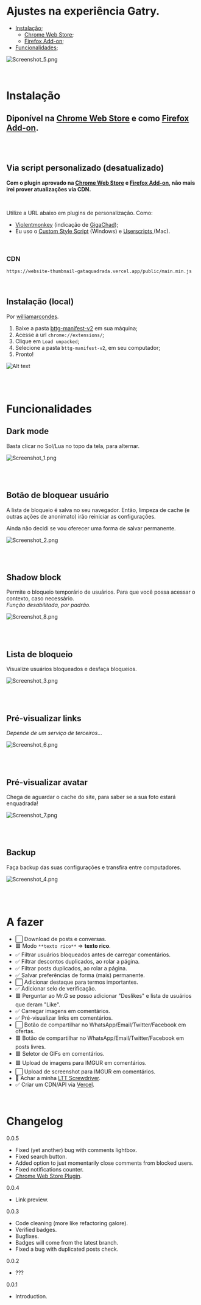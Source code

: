 # Ajustes na experiência Gatry.

-   [Instalação](#instalação);
    -   [Chrome Web Store][chrome_url];
    -   [Firefox Add-on][firefox_url];
-   [Funcionalidades](#funcionalidades);

![Screenshot_5.png](/assets/screenshot_5.png)

<br>

# Instalação

## Diponível na [Chrome Web Store][chrome_url] e como [Firefox Add-on][firefox_url].

<br>
<br>

## Via script personalizado (desatualizado)

**Com o plugin aprovado na [Chrome Web Store][chrome_url] e [Firefox Add-on][firefox_url], não mais irei prover atualizações via CDN.**

<br>

Utilize a URL abaixo em plugins de personalização. Como:

-   [Violentmonkey](https://violentmonkey.github.io) (indicação de [GigaChad](https://gatry.com/usuarios/detalhe/GigaChad));
-   Eu uso o [Custom Style Script](https://chrome.google.com/webstore/detail/custom-style-script/ecjfaoeopefafjpdgnfcjnhinpbldjij) (Windows) e [Userscripts ](https://apps.apple.com/us/app/userscripts/id1463298887) (Mac).

<br>

### CDN

`https://website-thumbnail-gataquadrada.vercel.app/public/main.min.js`

<br>

## Instalação (local)

Por [williamarcondes](https://github.com/williamarcondes/).

1. Baixe a pasta [bttg-manifest-v2](/bttg-manifest-v2) em sua máquina;
2. Acesse a url `chrome://extensions/`;
3. Clique em `Load unpacked`;
4. Selecione a pasta `bttg-manifest-v2`, em seu computador;
5. Pronto!

![Alt text](assets/how_install_chrome.png)

<br>
<br>

# Funcionalidades

## Dark mode

Basta clicar no Sol/Lua no topo da tela, para alternar.

![Screenshot_1.png](/assets/screenshot_1.png)

<br> 
<br>

## Botão de bloquear usuário

A lista de bloqueio é salva no seu navegador. Então, limpeza de cache (e outras ações de anonimato) irão reiniciar as configurações.

Ainda não decidi se vou oferecer uma forma de salvar permanente.

![Screenshot_2.png](/assets/screenshot_2.png)

<br> 
<br>

## Shadow block

Permite o bloqueio temporário de usuários. Para que você possa acessar o contexto, caso necessário.  
_Função desabilitada, por padrão._

![Screenshot_8.png](/assets/screenshot_8.png)

<br> 
<br>

## Lista de bloqueio

Visualize usuários bloqueados e desfaça bloqueios.

![Screenshot_3.png](/assets/screenshot_3.png)

<br>
<br>

## Pré-visualizar links

_Depende de um serviço de terceiros..._

![Screenshot_6.png](/assets/screenshot_6.png)

<br>
<br>

## Pré-visualizar avatar

Chega de aguardar o cache do site, para saber se a sua foto estará enquadrada!

![Screenshot_7.png](/assets/screenshot_7.png)

<br>
<br>

## Backup

Faça backup das suas configurações e transfira entre computadores.

![Screenshot_4.png](/assets/screenshot_4.png)

<br>
<br>

# A fazer

-   ⬜ Download de posts e conversas.
-   🟥 Modo `**texto rico**` => **texto rico**.
-   ✅ Filtrar usuários bloqueados antes de carregar comentários.
-   ✅ Filtrar descontos duplicados, ao rolar a página.
-   ✅ Filtrar posts duplicados, ao rolar a página.
-   ✅ Salvar preferências de forma (mais) permanente.
-   ⬜ Adicionar destaque para termos importantes.
-   ✅ Adicionar selo de verificação.
-   🟥 Perguntar ao Mr.G se posso adicionar "Deslikes" e lista de usuários que deram "Like".
-   ✅ Carregar imagens em comentários.
-   ✅ Pré-visualizar links em comentários.
-   ⬜ Botão de compartilhar no WhatsApp/Email/Twitter/Facebook em ofertas.
-   🟥 Botão de compartilhar no WhatsApp/Email/Twitter/Facebook em posts livres.
-   🟥 Seletor de GIFs em comentários.
-   🟥 Upload de imagens para IMGUR em comentários.
-   ⬜ Upload de screenshot para IMGUR em comentários.
-   🔄️ Achar a minha [LTT Screwdriver](https://www.lttstore.com/products/screwdriver).
-   ✅ Criar um CDN/API via [Vercel](https://website-thumbnail-gataquadrada.vercel.app/public/main.min.js).

<br>

# Changelog

0.0.5

-   Fixed (yet another) bug with comments lightbox.
-   Fixed search button.
-   Added option to just momentarily close comments from blocked users.
-   Fixed notifications counter.
-   [Chrome Web Store Plugin][chrome_url].

0.0.4

-   Link preview.

0.0.3

-   Code cleaning (more like refactoring galore).
-   Verified badges.
-   Bugfixes.
-   Badges will come from the latest branch.
-   Fixed a bug with duplicated posts check.

0.0.2

-   ???

0.0.1

-   Introduction.

[chrome_url]: https://chrome.google.com/webstore/detail/nhhngompdakhdgelejdkkbianmnmbecl
[firefox_url]: https://addons.mozilla.org/en-US/firefox/addon/better-gatry/
